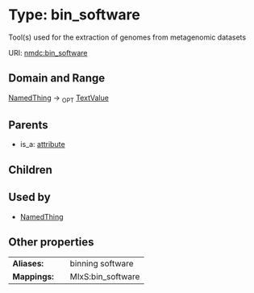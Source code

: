 
# Type: bin_software


Tool(s) used for the extraction of genomes from metagenomic datasets

URI: [nmdc:bin_software](https://microbiomedata/meta/bin_software)


## Domain and Range

[NamedThing](NamedThing.md) ->  <sub>OPT</sub> [TextValue](TextValue.md)

## Parents

 *  is_a: [attribute](attribute.md)

## Children


## Used by

 * [NamedThing](NamedThing.md)

## Other properties

|  |  |  |
| --- | --- | --- |
| **Aliases:** | | binning software |
| **Mappings:** | | MIxS:bin_software |

